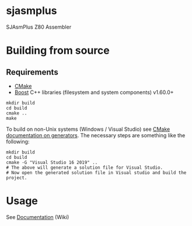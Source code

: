 # sjasmplus
SJAsmPlus Z80 Assembler

# Building from source
## Requirements
- [CMake](https://cmake.org/)
- [Boost](https://www.boost.org/) C++ libraries (filesystem and system components) v1.60.0+
```
mkdir build
cd build
cmake ..
make
```
 To build on non-Unix systems (Windows / Visual Studio) see [CMake documentation on generators](https://cmake.org/cmake/help/latest/manual/cmake-generators.7.html).
 The necessary steps are something like the following:
```
mkdir build
cd build
cmake -G "Visual Studio 16 2019" ..
# The above will generate a solution file for Visual Studio.
# Now open the generated solution file in Visual studio and build the project.
```


# Usage

See [Documentation](https://github.com/sjasmplus/sjasmplus/wiki) (Wiki)
